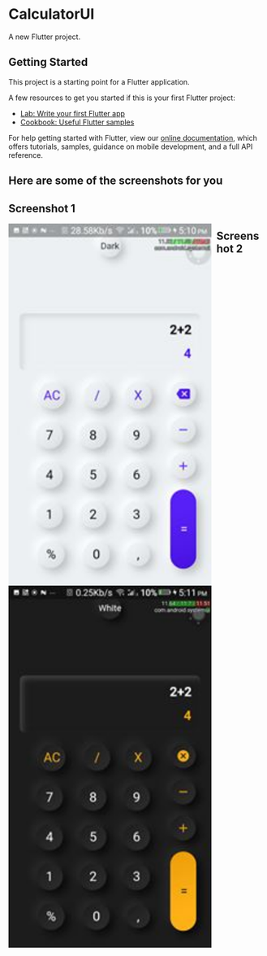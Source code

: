 # CalculatorUI

A new Flutter project.

## Getting Started

This project is a starting point for a Flutter application.

A few resources to get you started if this is your first Flutter project:

- [Lab: Write your first Flutter app](https://flutter.dev/docs/get-started/codelab)
- [Cookbook: Useful Flutter samples](https://flutter.dev/docs/cookbook)

For help getting started with Flutter, view our
[online documentation](https://flutter.dev/docs), which offers tutorials,
samples, guidance on mobile development, and a full API reference.

## Here are some of the screenshots for you
## Screenshot 1
<img src="calculator1.jpg"
     alt="Markdown Monster icon"
     style="float: left; margin-right: 10px;" width="400" />
## Screenshot 2
<img src="calculator2.jpg"
     alt="Markdown Monster icon"
     style="float: left; margin-right: 10px;" width="400" />     
